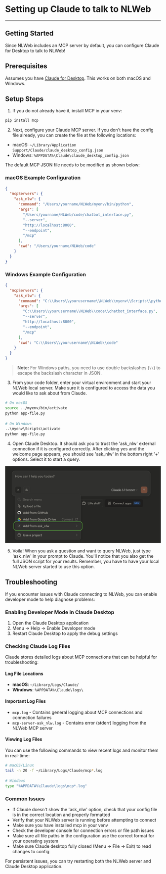 # Setting up Claude to talk to NLWeb
-----------------------------------------------------------------

## Getting Started

Since NLWeb includes an MCP server by default, you can configure Claude for Desktop to talk to NLWeb!

## Prerequisites

Assumes you have [Claude for Desktop](https://claude.ai/download). This works on both macOS and Windows.

## Setup Steps

1. If you do not already have it, install MCP in your venv:
```bash
pip install mcp
```

2. Next, configure your Claude MCP server. If you don't have the config file already, you can create the file at the following locations:

- macOS: `~/Library/Application Support/Claude/claude_desktop_config.json`
- Windows: `%APPDATA%\Claude\claude_desktop_config.json`

The default MCP JSON file needs to be modified as shown below:

### macOS Example Configuration

```json
{
  "mcpServers": {
    "ask_nlw": {
      "command": "/Users/yourname/NLWeb/myenv/bin/python", 
      "args": [
        "/Users/yourname/NLWeb/code/chatbot_interface.py",
        "--server",
        "http://localhost:8000",
        "--endpoint",
        "/mcp"
      ],
      "cwd": "/Users/yourname/NLWeb/code" 
    }
  }
}
```

### Windows Example Configuration

```json
{
  "mcpServers": {
    "ask_nlw": {
      "command": "C:\\Users\\yourusername\\NLWeb\\myenv\\Scripts\\python",
      "args": [
        "C:\\Users\\yourusername\\NLWeb\\code\\chatbot_interface.py",
        "--server",
        "http://localhost:8000",
        "--endpoint",
        "/mcp"
      ],
      "cwd": "C:\\Users\\yourusername\\NLWeb\\code"
    }
  }
}
```

> **Note:** For Windows paths, you need to use double backslashes (`\\`) to escape the backslash character in JSON.

3. From your code folder, enter your virtual environment and start your NLWeb local server. Make sure it is configured to access the data you would like to ask about from Claude.

```bash
# On macOS
source ../myenv/bin/activate
python app-file.py

# On Windows
..\myenv\Scripts\activate
python app-file.py
```

4. Open Claude Desktop. It should ask you to trust the 'ask_nlw' external connection if it is configured correctly. After clicking yes and the welcome page appears, you should see 'ask_nlw' in the bottom right '+' options. Select it to start a query.

![Claude ask_nlw Option](../images/Claude-ask_nlw-Option.png)

5. Voilà! When you ask a question and want to query NLWeb, just type 'ask_nlw' in your prompt to Claude. You'll notice that you also get the full JSON script for your results. Remember, you have to have your local NLWeb server started to use this option.

## Troubleshooting

If you encounter issues with Claude connecting to NLWeb, you can enable developer mode to help diagnose problems:

### Enabling Developer Mode in Claude Desktop

1. Open the Claude Desktop application
2. Menu -> Help -> Enable Developer mode
3. Restart Claude Desktop to apply the debug settings

### Checking Claude Log Files

Claude stores detailed logs about MCP connections that can be helpful for troubleshooting:

#### Log File Locations
- **macOS**: `~/Library/Logs/Claude/`
- **Windows**: `%APPDATA%\Claude\logs\`

#### Important Log Files
- `mcp.log` - Contains general logging about MCP connections and connection failures
- `mcp-server-ask_nlw.log` - Contains error (stderr) logging from the NLWeb MCP server

#### Viewing Log Files
You can use the following commands to view recent logs and monitor them in real-time:

```bash
# macOS/Linux
tail -n 20 -f ~/Library/Logs/Claude/mcp*.log

# Windows
type "%APPDATA%\Claude\logs\mcp*.log"
```

### Common Issues

- If Claude doesn't show the 'ask_nlw' option, check that your config file is in the correct location and properly formatted
- Verify that your NLWeb server is running before attempting to connect
- Make sure you have installed mcp in your venv
- Check the developer console for connection errors or file path issues
- Make sure all file paths in the configuration use the correct format for your operating system
- Make sure Claude desktop fully closed (Menu -> File -> Exit) to read changes to config

For persistent issues, you can try restarting both the NLWeb server and Claude Desktop application.